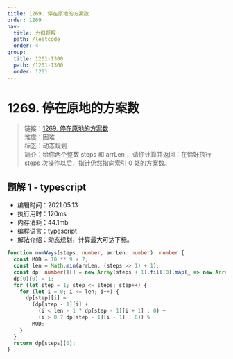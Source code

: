 ```yaml
---
title: 1269. 停在原地的方案数
order: 1269
nav:
  title: 力扣题解
  path: /leetcode
  order: 4
group:
  title: 1201-1300
  path: /1201-1300
  order: 1201
---
```


# 1269. 停在原地的方案数

> 链接：[1269. 停在原地的方案数](https://leetcode-cn.com/problems/number-of-ways-to-stay-in-the-same-place-after-some-steps/)  
> 难度：困难  
> 标签：动态规划  
> 简介：给你两个整数 steps 和 arrLen ，请你计算并返回：在恰好执行 steps 次操作以后，指针仍然指向索引 0 处的方案数。

## 题解 1 - typescript

- 编辑时间：2021.05.13
- 执行用时：120ms
- 内存消耗：44.1mb
- 编程语言：typescript
- 解法介绍：动态规划，计算最大可达下标。

```typescript
function numWays(steps: number, arrLen: number): number {
  const MOD = 10 ** 9 + 7;
  const len = Math.min(arrLen, (steps >> 1) + 1);
  const dp: number[][] = new Array(steps + 1).fill(0).map(_ => new Array(len + 1).fill(0));
  dp[0][0] = 1;
  for (let step = 1; step <= steps; step++) {
    for (let i = 0; i <= len; i++) {
      dp[step][i] =
        (dp[step - 1][i] +
          (i < len - 1 ? dp[step - 1][i + 1] : 0) +
          (i > 0 ? dp[step - 1][i - 1] : 0)) %
        MOD;
    }
  }
  return dp[steps][0];
}
```
